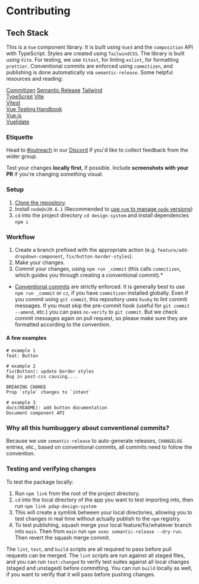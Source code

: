 # Contributing

## Tech Stack

This is a `Vue` component library. It is built using `Vue3` and the `composition` API with TypeScript. Styles are created using `TailwindCSS`. The library is built using `Vite`. For testing, we use `Vitest`, for linting `eslint`, for formatting `prettier`. Conventional commits are enforced using `commitizen`, and publishing is done automatically via `semantic-release`.
Some helpful resources and reading:

[Commitizen](https://commitizen-tools.github.io/commitizen/)
[Semantic Release](https://semantic-release.gitbook.io/semantic-release/)
[Tailwind](https://tailwindui.com/documentation)  
[TypeScript](https://www.typescriptlang.org/docs/)
[Vite](https://vitejs.dev/guide/)  
[Vitest](https://vitest.dev/guide/)  
[Vue Testing Handbook](https://lmiller1990.github.io/vue-testing-handbook/v3/)  
[Vue.js](https://vuejs.org/guide/introduction.html)  
[Vuelidate](https://vuelidate.js.org/)

### Etiquette

Head to [\#outreach](https://discord.com/channels/828274060034965575/853442226034442260/) in our [Discord](https://discord.gg/vKhDv7nC8B) if you'd like to collect feedback from the wider group.

Test your changes **locally first**, if possible. Include **screenshots with your PR** if you're changing something visual.

### Setup

1. [Clone the repository](https://docs.github.com/en/repositories/creating-and-managing-repositories/cloning-a-repository).
2. Install `node@v20.6.1` (Recommended to [use `nvm` to manage `node` versions](https://github.com/nvm-sh/nvm))
3. `cd` into the project directory `cd design-system` and install dependencies `npm i`

### Workflow
1. Create a branch prefixed with the appropriate action (e.g. `feature/add-dropdown-component`, `fix/button-border-styles`).
2. Make your changes.
3. Commit your changes, using `npm run _commit` (this calls `commitizen`, which guides you through creating a conventional commit).*


* [Conventional commits](https://www.conventionalcommits.org/en/v1.0.0/#specification) are strictly enforced. It is generally best to use `npm run _commit` or `cz`, if you have `commitizen` installed globally. Even if you commit using `git commit`, this repository uses `husky` to lint commit messages. If you must skip the pre-commit hook (useful for `git commit --amend`, etc.) you can pass `no-verify` to `git commit`. But we check commit messages again on pull request, so please make sure they are formatted according to the convention.
#### A few examples
```
# example 1
feat: Button

# example 2
fix(Button): update border styles
Bug in post-css causing....

BREAKING CHANGE
Prop `style` changes to `intent`

# example 3
docs(README): add button documentation
Document component API
```

### Why all this humbuggery about conventional commits?
Because we use `semantic-release` to auto-generate releases, `CHANGELOG` entries, etc., based on conventional commits, all commits need to follow the convention.

### Testing and verifying changes
To test the package locally:

1. Run `npm link` from the root of the project directory.
2. `cd` into the local directory of the app you want to test importing into, then run `npm link pdap-design-system`
3. This will create a symlink between your local directories, allowing you to test changes in real time without actually publish to the `npm` registry.
4. To test publishing, squash merge your local feature/fix/whatever branch into `main`. Then from `main` run `npm exec semantic-release --dry-run`. Then revert the squash merge commit.

The `lint`, `test`, and `build` scripts are all required to pass before pull requests can be merged. The `lint` scripts are run against all staged files, and you can run `test:changed` to verify test suites against all local changes (staged and unstaged) before committing. You can run `build` locally as well, if you want to verify that it will pass before pushing changes. 
